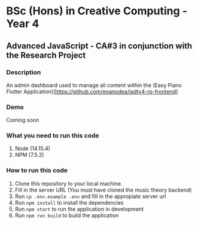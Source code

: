 # BSc (Hons) in Creative Computing - Year 4

## Advanced JavaScript - CA#3 in conjunction with the Research Project

### Description

An admin dashboard used to manage all content within the (Easy Piano Flutter Application)[https://github.com/eoanodea/iadty4-rp-frontend]

### Demo

Coming soon

### What you need to run this code

1. Node (14.15.4)
2. NPM (7.5.2)

### How to run this code

1. Clone this repository to your local machine.
2. Fill in the server URL (You must have cloned the music theory backend)
3. Run `cp .env.example .env` and fill in the appropiate server url
4. Run `npm install` to install the dependencies
5. Run `npm start` to run the application in development
6. Run `npm run build` to build the application

